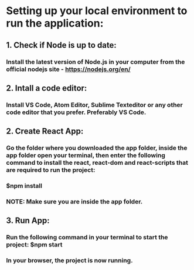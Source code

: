 # Setting up your local environment to run the application:

## 1. Check if Node is up to date:
### Install the latest version of Node.js in your computer from the official nodejs site - https://nodejs.org/en/

## 2. Intall a code editor:
### Install VS Code, Atom Editor, Sublime Texteditor or any other code editor that you prefer. Preferably VS Code. 

## 2. Create React App:
### Go the folder where you downloaded the app folder, inside the app folder open your terminal, then enter the following command to install the react, react-dom and react-scripts that are required to run the project:
### $npm install
### NOTE: Make sure you are inside the app folder.

## 3. Run App:
### Run the following command in your terminal to start the project: $npm start

### In your browser, the project is now running. 

